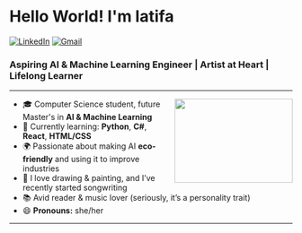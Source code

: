 
<h1 align="left"> Hello World! I'm latifa </h1>

<p align="left">
   <a href="www.linkedin.com/in/latifa-el-zeny-8bb321301"><img alt="LinkedIn" src="https://img.shields.io/badge/-latifa el zeny-black?style=flat-square&logo=Linkedin&logoColor=white&link=www.linkedin.com/in/latifa-el-zeny-8bb321301/"></a>
   <a href="mailto:latifaalzaini0n@gmail.com"><img alt="Gmail" src="https://img.shields.io/badge/-latifaalzaini0@gmail.com-black?style=flat-square&logo=Gmail&logoColor=white&link=mailto:latifaalzaini0@gmail.com"></a>
</p>

<h3 align="left">  Aspiring AI & Machine Learning Engineer | Artist at Heart | Lifelong Learner </h3>

---

<!-- credits for gif https://gph.is/g/ZWg5jr7 -->
<img align="right" height="150" width="210" src="[data.gif](https://www.google.com/url?sa=i&url=https%3A%2F%2Fmedium.com%2F%40jaydeep.pipaliya%2Flaugh-out-loud-25-computer-science-concepts-made-fun-1c130bfaf57a&psig=AOvVaw129_KgZiDmF4RXcGpBPa0r&ust=1755972570600000&source=images&cd=vfe&opi=89978449&ved=0CBQQjRxqFwoTCOilsdyBn48DFQAAAAAdAAAAABAX)">

- 🎓 Computer Science student, future Master's in **AI & Machine Learning**  
- 🌱 Currently learning: **Python**, **C#**, **React**, **HTML/CSS**  
- 🌍 Passionate about making AI **eco-friendly** and using it to improve industries  
- 🎨 I love drawing & painting, and I’ve recently started songwriting  
- 📚 Avid reader & music lover (seriously, it’s a personality trait)
- 😄 **Pronouns:** she/her

---
